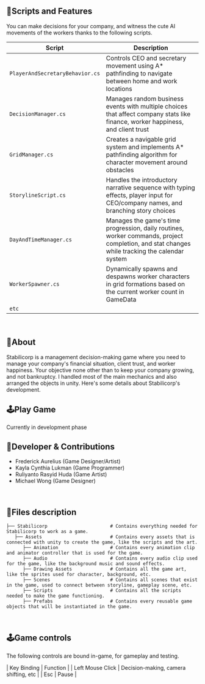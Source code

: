 <!-- <table>
  <tr>
    <td align="left" width="50%">
      <img width="100%" alt="gif1" src="">
    </td>
    <td align="right" width="50%">
      <img width="100%" alt="gif2" src="">
    </td>
  </tr>
</table> -->

##  📜Scripts and Features

You can make decisions for your company, and witness the cute AI movements of the workers thanks to the following scripts.

|  Script       | Description                                                  |
| ------------------- | ------------------------------------------------------------ |
| `PlayerAndSecretaryBehavior.cs` | Controls CEO and secretary movement using A* pathfinding to navigate between home and work locations |
| `DecisionManager.cs` | Manages random business events with multiple choices that affect company stats like finance, worker happiness, and client trust |
| `GridManager.cs`  | Creates a navigable grid system and implements A* pathfinding algorithm for character movement around obstacles |
| `StorylineScript.cs`  | Handles the introductory narrative sequence with typing effects, player input for CEO/company names, and branching story choices |
| `DayAndTimeManager.cs`  | Manages the game's time progression, daily routines, worker commands, project completion, and stat changes while tracking the calendar system |
| `WorkerSpawner.cs`  | Dynamically spawns and despawns worker characters in grid formations based on the current worker count in GameData |
| `etc`  | |

<br>


## 🔴About
Stabilicorp is a management decision-making game where you need to manage your company's financial situation, client trust, and worker happiness. Your objective none other than to keep your company growing, and not bankruptcy. I handled most of the main mechanics and also arranged the objects in unity. Here's some details about Stabilicorp's development.
<br>

## 🕹️Play Game
Currently in development phase
<br>

## 👤Developer & Contributions
- Frederick Aurelius (Game Designer/Artist)
- Kayla Cynthia Lukman (Game Programmer)
- Ruliyanto Rasyid Huda (Game Artist)
- Michael Wong (Game Designer)
<br>

## 📂Files description

```
├── Stabilicorp                       # Contains everything needed for Stabilicorp to work as a game.
   ├── Assets                         # Contains every assets that is connected with unity to create the game, like the scripts and the art.
      ├── Animation                   # Contains every animation clip and animator controller that is used for the game.
      ├── Audio                       # Contains every audio clip used for the game, like the background music and sound effects.
      ├── Drawing Assets              # Contains all the game art, like the sprites used for character, background, etc.
      ├── Scenes                      # Contains all scenes that exist in the game, used to connect between storyline, gameplay scene, etc.
      ├── Scripts                     # Contains all the scripts needed to make the game functioning.
      ├── Prefabs                     # Contains every reusable game objects that will be instantiated in the game.
```
      

<br>

## 🕹️Game controls

The following controls are bound in-game, for gameplay and testing.

| Key Binding       | Function          |
| Left Mouse Click             | Decision-making, camera shifting, etc              |
| Esc             | Pause              |

<br>
